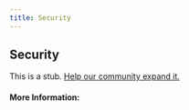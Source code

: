```yaml
---
title: Security
---
```


## Security

This is a stub. [Help our community expand it.](https://github.com/freeCodeCamp/guide-articles/tree/master/articles/Security/index.md)

<!-- The article goes here, in GitHub-flavored Markdown. Feel free to add YouTube videos, images, and CodePen/JSBin embeds  -->

#### More Information:
<!-- Please add any articles you think might be helpful to read before writing the article -->


